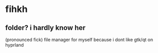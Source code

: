 # fihkh
## folder? i hardly know her
(pronounced fick)
file manager for myself because i dont like gtk/qt on hyprland
